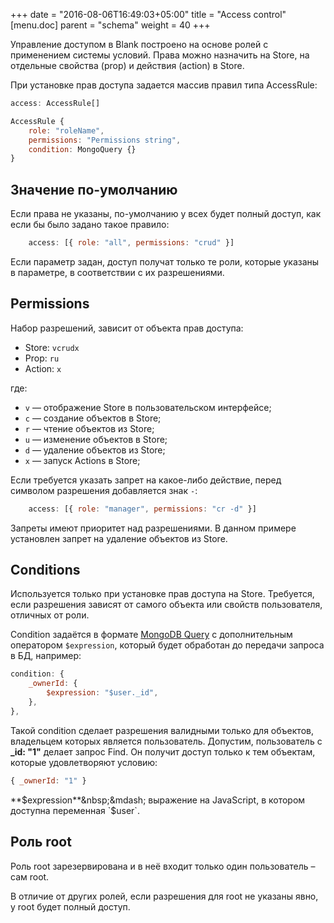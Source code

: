 +++
date = "2016-08-06T16:49:03+05:00"
title = "Access control"
[menu.doc]
    parent = "schema"
    weight = 40
+++

Управление доступом в Blank построено на основе ролей с применением системы условий. Права
можно назначить на Store, на отдельные свойства (prop) и действия (action) в Store.

При установке прав доступа задается массив правил типа AccessRule:
~~~javascript
access: AccessRule[]

AccessRule {
    role: "roleName",
    permissions: "Permissions string",
    condition: MongoQuery {}
}
~~~

## Значение по-умолчанию

Если права не указаны, по-умолчанию у всех будет полный доступ, как если бы было задано такое правило:
~~~javascript
    access: [{ role: "all", permissions: "crud" }]
~~~
Если параметр задан, доступ получат только те роли, которые указаны в параметре, в соответствии с их разрешениями.

## Permissions
Набор разрешений, зависит от объекта прав доступа:

* Store:  `vcrudx`
* Prop:   `ru`
* Action: `x`

где:

*   `v`&nbsp;&mdash; отображение Store в пользовательском интерфейсе;
*   `c`&nbsp;&mdash; создание объектов в Store;
*   `r`&nbsp;&mdash; чтение объектов из Store;
*   `u`&nbsp;&mdash; изменение объектов в Store;
*   `d`&nbsp;&mdash; удаление объектов из Store;
*   `x`&nbsp;&mdash; запуск Actions в Store;


Если требуется указать запрет на какое-либо действие, перед символом разрешения добавляется знак `-`:
~~~javascript
    access: [{ role: "manager", permissions: "cr -d" }]
~~~
Запреты имеют приоритет над разрешениями. В данном примере установлен запрет на удаление объектов из Store.

## Conditions
Используется только при установке прав доступа на Store. Требуется, если разрешения зависят от самого объекта или
свойств пользователя, отличных от роли.

Condition задаётся в формате [MongoDB Query](https://docs.mongodb.com/manual/tutorial/query-documents/)
с дополнительным оператором `$expression`, который будет обработан до передачи запроса в БД, например:
~~~javascript
condition: {
    _ownerId: {
        $expression: "$user._id",
    },
},
~~~
Такой condition сделает разрешения валидными только для объектов, владельцем которых является пользователь.
Допустим, пользователь с **_id: "1"** делает запрос Find. Он получит доступ только к тем объектам, которые удовлетворяют
условию:
~~~javascript
{ _ownerId: "1" }
~~~

**$expression**&nbsp;&mdash;  выражение на JavaScript, в котором доступна переменная `$user`.

## Роль root
Роль root зарезервирована и в неё входит только один пользователь – сам root.

В отличие от других ролей, если разрешения для root не указаны явно, у root будет полный доступ.
